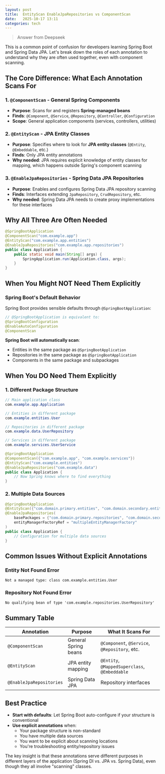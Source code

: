 ```yaml
---
layout: post
title:  EntityScan EnableJpaRepositories vs ComponentScan
date:   2025-10-17 13:11
categories: tech 
---
```


>Answer from Deepseek

This is a common point of confusion for developers learning Spring Boot and Spring Data JPA. Let's break down the roles of each annotation to understand why they are often used together, even with component scanning.

## The Core Difference: What Each Annotation Scans For

### 1. `@ComponentScan` - General Spring Components
- **Purpose**: Scans for and registers **Spring-managed beans** 
- **Finds**: `@Component`, `@Service`, `@Repository`, `@Controller`, `@Configuration`
- **Scope**: General application components (services, controllers, utilities)

### 2. `@EntityScan` - JPA Entity Classes
- **Purpose**: Specifies where to look for **JPA entity classes** (`@Entity`, `@Embeddable`, etc.)
- **Finds**: Only JPA entity annotations
- **Why needed**: JPA requires explicit knowledge of entity classes for mapping, which happens outside Spring's component scanning

### 3. `@EnableJpaRepositories` - Spring Data JPA Repositories
- **Purpose**: Enables and configures Spring Data JPA repository scanning
- **Finds**: Interfaces extending `JpaRepository`, `CrudRepository`, etc.
- **Why needed**: Spring Data JPA needs to create proxy implementations for these interfaces

## Why All Three Are Often Needed

```java
@SpringBootApplication
@ComponentScan("com.example.app")
@EntityScan("com.example.app.entities") 
@EnableJpaRepositories("com.example.app.repositories")
public class Application {
    public static void main(String[] args) {
        SpringApplication.run(Application.class, args);
    }
}
```

## When You Might NOT Need Them Explicitly

### Spring Boot's Default Behavior
Spring Boot provides sensible defaults through `@SpringBootApplication`:

```java
// @SpringBootApplication is equivalent to:
@SpringBootConfiguration
@EnableAutoConfiguration
@ComponentScan
```

**Spring Boot will automatically scan**:
- Entities in the same package as `@SpringBootApplication`
- Repositories in the same package as `@SpringBootApplication`
- Components in the same package and subpackages

## When You DO Need Them Explicitly

### 1. Different Package Structure
```java
// Main application class
com.example.app.Application

// Entities in different package
com.example.entities.User

// Repositories in different package  
com.example.data.UserRepository

// Services in different package
com.example.services.UserService
```

```java
@SpringBootApplication
@ComponentScan({"com.example.app", "com.example.services"})
@EntityScan("com.example.entities")
@EnableJpaRepositories("com.example.data")
public class Application {
    // Now Spring knows where to find everything
}
```

### 2. Multiple Data Sources
```java
@SpringBootApplication
@EntityScan({"com.domain.primary.entities", "com.domain.secondary.entities"})
@EnableJpaRepositories(
    basePackages = {"com.domain.primary.repositories", "com.domain.secondary.repositories"},
    entityManagerFactoryRef = "multipleEntityManagerFactory"
)
public class Application {
    // Configuration for multiple data sources
}
```

## Common Issues Without Explicit Annotations

### Entity Not Found Error
```
Not a managed type: class com.example.entities.User
```

### Repository Not Found Error  
```
No qualifying bean of type 'com.example.repositories.UserRepository'
```

## Summary Table

| Annotation | Purpose | What It Scans For |
|------------|---------|-------------------|
| `@ComponentScan` | General Spring beans | `@Component`, `@Service`, `@Repository`, etc. |
| `@EntityScan` | JPA entity mapping | `@Entity`, `@MappedSuperclass`, `@Embeddable` |
| `@EnableJpaRepositories` | Spring Data JPA | Repository interfaces |

## Best Practice

- **Start with defaults**: Let Spring Boot auto-configure if your structure is conventional
- **Use explicit annotations** when:
  - Your package structure is non-standard
  - You have multiple data sources
  - You want to be explicit about scanning locations
  - You're troubleshooting entity/repository issues

The key insight is that these annotations serve different purposes in different layers of the application (Spring DI vs. JPA vs. Spring Data), even though they all involve "scanning" classes.
